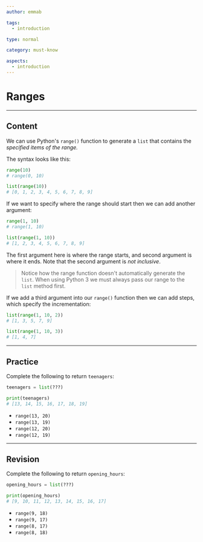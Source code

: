```yaml
---
author: emmab

tags:
  - introduction

type: normal

category: must-know

aspects:
  - introduction
---
```


# Ranges

---

## Content

We can use Python's `range()` function to generate a `list` that contains the _specified items of the range._

The syntax looks like this:

```python
range(10)
# range(0, 10)

list(range(10))
# [0, 1, 2, 3, 4, 5, 6, 7, 8, 9]
```

If we want to specify where the range should start then we can add another argument:

```python
range(1, 10)
# range(1, 10)

list(range(1, 10))
# [1, 2, 3, 4, 5, 6, 7, 8, 9]
```

The first argument here is where the range starts, and second argument is where it ends. Note that the second argument is _not inclusive_.

> Notice how the range function doesn't automatically generate the `list`. When using Python 3 we must always pass our range to the `list` method first.

If we add a third argument into our `range()` function then we can add steps, which specify the incrementation:

```python
list(range(1, 10, 2))
# [1, 3, 5, 7, 9]

list(range(1, 10, 3))
# [1, 4, 7]
```

---

## Practice

Complete the following to return `teenagers`:

```python
teenagers = list(???)

print(teenagers)
# [13, 14, 15, 16, 17, 18, 19]
```

- `range(13, 20)`
- `range(13, 19)`
- `range(12, 20)`
- `range(12, 19)`

---

## Revision

Complete the following to return `opening_hours`:

```python
opening_hours = list(???)

print(opening_hours)
# [9, 10, 11, 12, 13, 14, 15, 16, 17]
```

- `range(9, 18)`
- `range(9, 17)`
- `range(8, 17)`
- `range(8, 18)`
